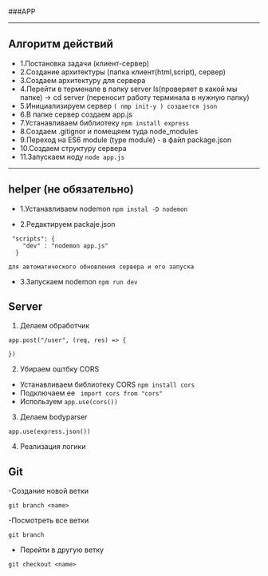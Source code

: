 ###APP

---

## Алгоритм действий

- 1.Постановка задачи (клиент-сервер)
- 2.Создание архитектуры (папка клиент(html,script), сервер)
- 3.Создаем архитектуру для сервера
- 4.Перейти в терменале в папку server ls(проверяет в какой мы папке) -> cd server (переносит работу терминала в нужную папку)
- 5.Инициализируем сервер
  `( nmp init-y ) создается json`
- 6.В папке сервер создаем app.js
- 7.Устанавливаем библиотеку
  `npm install express`
- 8.Создаем .gitignor и помещяем туда node_modules
- 9.Переход на ES6 module (type module) - в файл package.json
- 10.Создаем структуру сервера
- 11.Запускаем ноду
  `node app.js`

---

## helper (не обязательно)

- 1.Устанавливаем nodemon
  `npm instal -D nodemon`

- 2.Редактируем packaje.json

```
 "scripts": {
    "dev" : "nodemon app.js"
  }

для автоматического обновления сервера и его запуска

```

- 3.Запускаем nodemon
  `npm run dev`

## Server

1. Делаем обработчик

```
app.post("/user", (req, res) => {

})

```

2. Убираем оштбку CORS

- Устанавливаем библиотеку CORS
  `npm install cors`
- Подключаем ее
  ` import cors from "cors"`
- Используем 
```app.use(cors())```

3. Делаем  bodyparser

``` app.use(express.json()) ```

4. Реализация логики

## Git

-Создание новой ветки 

```git branch <name>```

-Посмотреть все ветки 

```git branch ```

- Перейти в другую ветку

```git checkout <name>```
